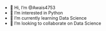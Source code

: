 - 👋 Hi, I’m @Awais4753
- 👀 I’m interested in Python 
- 🌱 I’m currently learning Data Science
- 💞️ I’m looking to collaborate on Data Science

<!---
Awais4753/Awais4753 is a ✨ special ✨ repository because its `README.md` (this file) appears on your GitHub profile.
You can click the Preview link to take a look at your changes.
--->
